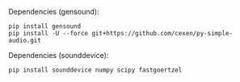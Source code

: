 Dependencies (gensound):

```
pip install gensound
pip install -U --force git+https://github.com/cexen/py-simple-audio.git
```

Dependencies (sounddevice):
```
pip install sounddevice numpy scipy fastgoertzel
```
